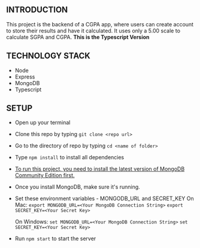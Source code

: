 ## INTRODUCTION

This project is the backend of a CGPA app, where users can create account to store their results and have it calculated.
It uses only a 5.00 scale to calculate SGPA and CGPA. **This is the Typescript Version**

## TECHNOLOGY STACK

- Node
- Express
- MongoDB
- Typescript

## SETUP

- Open up your terminal
- Clone this repo by typing `git clone <repo url>`
- Go to the directory of repo by typing `cd <name of folder>`
- Type `npm install` to install all dependencies
- [To run this project, you need to install the latest version of MongoDB Community Edition first.](https://docs.mongodb.com/manual/installation/)
- Once you install MongoDB, make sure it's running.
- Set these environment variables - MONGODB_URL and SECRET_KEY
  On Mac:
  `export MONGODB_URL=<Your MongoDB Connection String>`
  `export SECRET_KEY=<Your Secret Key>`

  On Windows:
  `set MONGODB_URL=<Your MongoDB Connection String>`
  `set SECRET_KEY=<Your Secret Key>`

- Run `npm start` to start the server
